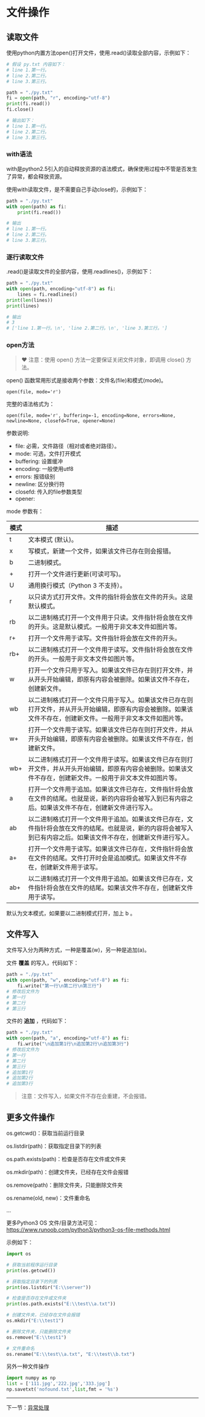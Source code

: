 # 文件操作

## 读取文件

使用python内置方法open()打开文件，使用.read()读取全部内容，示例如下：

```py
# 假设 py.txt 内容如下：
# line 1.第一行。
# line 2.第二行。
# line 3.第三行。

path = "./py.txt"
fi = open(path, "r", encoding="utf-8")
print(fi.read())
fi.close()

# 输出如下：
# line 1.第一行。
# line 2.第二行。
# line 3.第三行。
```

### with语法

with是python2.5引入的自动释放资源的语法模式，确保使用过程中不管是否发生了异常，都会释放资源。

使用with读取文件，是不需要自己手动close的，示例如下：

```py
path = "./py.txt"
with open(path) as fi:
    print(fi.read())

# 输出
# line 1.第一行。
# line 2.第二行。
# line 3.第三行。
```

### 逐行读取文件

.read()是读取文件的全部内容，使用.readlines()，示例如下：

```py
path = "./py.txt"
with open(path, encoding="utf-8") as fi:
    lines = fi.readlines()
print(len(lines))
print(lines)

# 输出
# 3
# ['line 1.第一行。\n', 'line 2.第二行。\n', 'line 3.第三行。']
```

### open方法

> &hearts; 注意：使用 open() 方法一定要保证关闭文件对象，即调用 close() 方法。

open() 函数常用形式是接收两个参数：文件名(file)和模式(mode)。

`open(file, mode='r')`

完整的语法格式为：

`open(file, mode='r', buffering=-1, encoding=None, errors=None, newline=None, closefd=True, opener=None)`

参数说明:

- file: 必需，文件路径（相对或者绝对路径）。
- mode: 可选，文件打开模式
- buffering: 设置缓冲
- encoding: 一般使用utf8
- errors: 报错级别
- newline: 区分换行符
- closefd: 传入的file参数类型
- opener:

mode 参数有：

模式 | 描述
-|-
t	| 文本模式 (默认)。
x	| 写模式，新建一个文件，如果该文件已存在则会报错。
b	| 二进制模式。
|+	| 打开一个文件进行更新(可读可写)。|
U	| 通用换行模式（Python 3 不支持）。
r	| 以只读方式打开文件。文件的指针将会放在文件的开头。这是默认模式。
rb	| 以二进制格式打开一个文件用于只读。文件指针将会放在文件的开头。这是默认模式。一般用于非文本文件如图片等。
r+	| 打开一个文件用于读写。文件指针将会放在文件的开头。
rb+	| 以二进制格式打开一个文件用于读写。文件指针将会放在文件的开头。一般用于非文本文件如图片等。
w	| 打开一个文件只用于写入。如果该文件已存在则打开文件，并从开头开始编辑，即原有内容会被删除。如果该文件不存在，创建新文件。
wb	| 以二进制格式打开一个文件只用于写入。如果该文件已存在则打开文件，并从开头开始编辑，即原有内容会被删除。如果该文件不存在，创建新文件。一般用于非文本文件如图片等。
w+	| 打开一个文件用于读写。如果该文件已存在则打开文件，并从开头开始编辑，即原有内容会被删除。如果该文件不存在，创建新文件。
wb+	| 以二进制格式打开一个文件用于读写。如果该文件已存在则打开文件，并从开头开始编辑，即原有内容会被删除。如果该文件不存在，创建新文件。一般用于非文本文件如图片等。
a	| 打开一个文件用于追加。如果该文件已存在，文件指针将会放在文件的结尾。也就是说，新的内容将会被写入到已有内容之后。如果该文件不存在，创建新文件进行写入。
ab	| 以二进制格式打开一个文件用于追加。如果该文件已存在，文件指针将会放在文件的结尾。也就是说，新的内容将会被写入到已有内容之后。如果该文件不存在，创建新文件进行写入。
a+	| 打开一个文件用于读写。如果该文件已存在，文件指针将会放在文件的结尾。文件打开时会是追加模式。如果该文件不存在，创建新文件用于读写。
ab+	| 以二进制格式打开一个文件用于追加。如果该文件已存在，文件指针将会放在文件的结尾。如果该文件不存在，创建新文件用于读写。

默认为文本模式，如果要以二进制模式打开，加上 b 。

## 文件写入

文件写入分为两种方式，一种是覆盖(w)，另一种是追加(a)。

文件 **覆盖** 的写入，代码如下：

```py
path = "./py.txt"
with open(path, "w", encoding="utf-8") as fi:
    fi.write("第一行\n第二行\n第三行")
# 修改后文件为
# 第一行
# 第二行
# 第三行
```

文件的 **追加** ，代码如下：

```py
path = "./py.txt"
with open(path, "a", encoding="utf-8") as fi:
    fi.write("\n追加第1行\n追加第2行\n追加第3行")
# 修改后文件为
# 第一行
# 第二行
# 第三行
# 追加第1行
# 追加第2行
# 追加第3行
```
> 注意：文件写入，如果文件不存在会重建，不会报错。

## 更多文件操作

os.getcwd()：获取当前运行目录

os.listdir(path)：获取指定目录下的列表

os.path.exists(path)：检查是否存在文件或文件夹

os.mkdir(path)：创建文件夹，已经存在文件会报错

os.remove(path)：删除文件夹，只能删除文件夹

os.rename(old, new)：文件重命名

...

更多Python3 OS 文件/目录方法可见：https://www.runoob.com/python3/python3-os-file-methods.html

示例如下：

```py
import os

# 获取当前程序运行目录
print(os.getcwd())

# 获取指定目录下的列表
print(os.listdir("E:\\server"))

# 检查是否存在文件或文件夹
print(os.path.exists("E:\\test\\a.txt"))

# 创建文件夹，已经存在文件会报错
os.mkdir("E:\\test1")

# 删除文件夹，只能删除文件夹
os.remove("E:\\test1")

# 文件重命名
os.rename("E:\\test\\a.txt", "E:\\test\\b.txt")
```

另外一种文件操作
```py
import numpy as np
list = ['111.jpg','222.jpg','333.jpg']
np.savetxt('nofound.txt',list,fmt = '%s')
```
---

下一节：[异常处理](./异常处理.md)